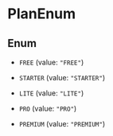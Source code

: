 

# PlanEnum

## Enum


* `FREE` (value: `"FREE"`)

* `STARTER` (value: `"STARTER"`)

* `LITE` (value: `"LITE"`)

* `PRO` (value: `"PRO"`)

* `PREMIUM` (value: `"PREMIUM"`)



